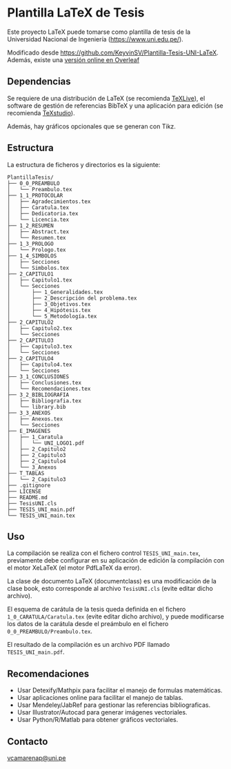 # Plantilla LaTeX de Tesis


Este proyecto LaTeX puede tomarse como plantilla de tesis de la Universidad Nacional de Ingeniería (https://www.uni.edu.pe/). 

Modificado desde https://github.com/KeyvinSV/Plantilla-Tesis-UNI-LaTeX. Además, existe una [versión online en Overleaf](https://www.overleaf.com/latex/templates/tesis-uni-template-universidad-nacional-de-ingenieria/xtqfzxhdfbrt?fbclid=IwAR39xRK0puQSjKE25RWw4VR983R0Y9N2riFbJLUnNXQ6mL1H2n1KWuEauSI)


## Dependencias

Se requiere de una distribución de LaTeX (se recomienda [TeXLive](https://www.tug.org/texlive/)), el software de gestión de referencias BibTeX y una aplicación para edición (se recomienda [TeXstudio](https://www.texstudio.org/)). 

Además, hay gráficos opcionales que se generan con Tikz.


## Estructura

La estructura de ficheros y directorios es la siguiente:

```
PlantillaTesis/
├── 0_0_PREAMBULO
│   └── Preambulo.tex
├── 1_1_PROTOCOLAR
│   ├── Agradecimientos.tex
│   ├── Caratula.tex
│   ├── Dedicatoria.tex
│   └── Licencia.tex
├── 1_2_RESUMEN
│   ├── Abstract.tex
│   └── Resumen.tex
├── 1_3_PROLOGO
│   └── Prologo.tex
├── 1_4_SIMBOLOS
│   ├── Secciones
│   └── Simbolos.tex
├── 2_CAPITULO1
│   ├── Capitulo1.tex
│   └── Secciones
│       ├── 1_Generalidades.tex
│       ├── 2_Descripción del problema.tex
│       ├── 3_Objetivos.tex
│       ├── 4_Hipótesis.tex
│       └── 5_Metodología.tex
├── 2_CAPITULO2
│   ├── Capitulo2.tex
│   └── Secciones
├── 2_CAPITULO3
│   ├── Capitulo3.tex
│   └── Secciones
├── 2_CAPITULO4
│   ├── Capitulo4.tex
│   └── Secciones
├── 3_1_CONCLUSIONES
│   ├── Conclusiones.tex
│   └── Recomendaciones.tex
├── 3_2_BIBLIOGRAFIA
│   ├── Bibliografia.tex
│   └── library.bib
├── 3_3_ANEXOS
│   ├── Anexos.tex
│   └── Secciones    
├── E_IMAGENES
│   ├── 1_Caratula
│   │   └── UNI_LOGO1.pdf
│   ├── 2_Capitulo2
│   ├── 2_Capitulo3
│   ├── 2_Capitulo4
│   └── 3_Anexos
├── T_TABLAS
│   └── 2_Capitulo3
├── .gitignore
├── LICENSE
├── README.md
├── TesisUNI.cls
├── TESIS_UNI_main.pdf
└── TESIS_UNI_main.tex
```


## Uso

La compilación se realiza con el fichero control `TESIS_UNI_main.tex`, previamente debe configurar en su aplicación de edición la compilación con el motor XeLaTeX (el motor PdfLaTeX da error).

La clase de documento LaTeX (documentclass) es una modificación de la clase book, esto corresponde al archivo `TesisUNI.cls` (evite editar dicho archivo).

El esquema de carátula de la tesis queda definida en el fichero `1_0_CARATULA/Caratula.tex` (evite editar dicho archivo), y puede modificarse los datos de la carátula desde el preámbulo en el fichero `0_0_PREAMBULO/Preambulo.tex`.

El resultado de la compilación es un archivo PDF llamado `TESIS_UNI_main.pdf`.


## Recomendaciones

- Usar Detexify/Mathpix para facilitar el manejo de formulas matemáticas.
- Usar aplicaciones online para facilitar el manejo de tablas.
- Usar Mendeley/JabRef para gestionar las referencias bibliograficas.
- Usar Illustrator/Autocad para generar imágenes vectoriales.
- Usar Python/R/Matlab para obtener gráficos vectoriales.


## Contacto

vcamarenap@uni.pe
